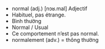 - normal (adj.)	[nɔʁ.mal]	Adjectif
- Habituel, pas étrange.
- Bình thường
- Normal / Usual
- Ce comportement n’est pas normal.
- normalement (adv.) = thông thường